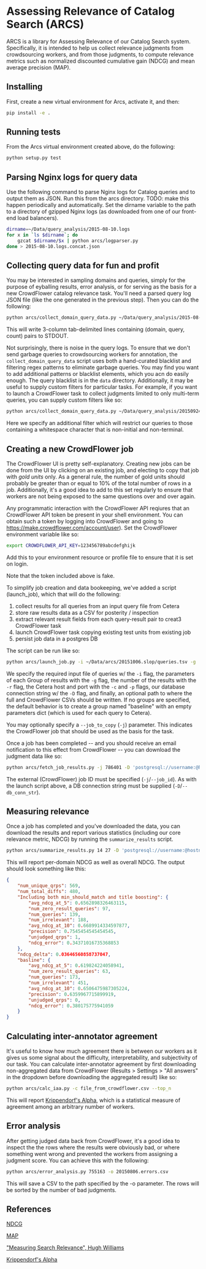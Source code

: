 Assessing Relevance of Catalog Search (ARCS)
============================================

ARCS is a library for Assessing Relevance of our Catalog Search system.
Specifically, it is intended to help us collect relevance judgments from
crowdsourcing workers, and from those judgments, to compute relevance metrics
such as normalized discounted cumulative gain (NDCG) and mean average precision
(MAP).

## Installing

First, create a new virtual environment for Arcs, activate it, and then:

```bash
pip install -e .
```

## Running tests

From the Arcs virtual environment created above, do the following:

```bash
python setup.py test
```

## Parsing Nginx logs for query data

Use the following command to parse Nginx logs for Catalog queries and to output
them as JSON. Run this from the arcs directory. TODO: make this happen
periodically and automatically. Set the dirname variable to the path to a
directory of gzipped Nginx logs (as downloaded from one of our front-end load
balancers).

```sh
dirname=~/Data/query_analysis/2015-08-10.logs
for x in `ls $dirname`; do
    gzcat $dirname/$x | python arcs/logparser.py
done > 2015-08-10.logs.concat.json
```

## Collecting query data for fun and profit

You may be interested in sampling domains and queries, simply for the purpose of
eyballing results, error analysis, or for serving as the basis for a new
CrowdFlower catalog relevance task. You'll need a parsed query log JSON file
(like the one generated in the previous step). Then you can do the following:

```sh
python arcs/collect_domain_query_data.py ~/Data/query_analysis/2015-08-10.logs.concat.json
```

This will write 3-column tab-delimited lines containing (domain, query, count)
pairs to STDOUT.

Not surprisingly, there is noise in the query logs. To ensure that we don't send
garbage queries to crowdsourcing workers for annotation, the
`collect_domain_query_data` script uses both a hand-curated blacklist and
filtering regex patterns to eliminate garbage queries. You may find you want to
add additional patterns or blacklist elements, which you acn do easily
enough. The query blacklist is in the `data` directory. Additionally, it may be
useful to supply custom filters for particular tasks. For example, if you want
to launch a CrowdFlower task to collect judgments limited to only multi-term
queries, you can supply custom filters like so:

```sh
python arcs/collect_domain_query_data.py ~/Data/query_analysis/20150924.logs.concat.json -D 'postgresql://username:@hostname:5432/db_name' -d 10 -q 5 -B data/query_blacklist.txt --query_filter='lambda s: " " in s.strip()' > ~/Data/arcs/20151006.slop/queries.tsv
```

Here we specify an additional filter which will restrict our queries to those
containing a whitespace character that is non-initial and non-terminal.

## Creating a new CrowdFlower job

The CrowdFlower UI is pretty self-explanatory. Creating new jobs can be done
from the UI by clicking on an existing job, and electing to copy that job with
*gold units* only. As a general rule, the number of gold units should probably
be greater than or equal to 10% of the total number of rows in a
job. Additionally, it's a good idea to add to this set regularly to ensure that
workers are not being exposed to the same questions over and over again.

Any programmatic interaction with the CrowdFlower API reqiures that an
CrowdFlower API token be present in your shell environment. You can obtain such
a token by logging into CrowdFlower and going to
https://make.crowdflower.com/account/user). Set the CrowdFlower environment
variable like so:

```bash
export CROWDFLOWER_API_KEY=123456789abcdefghijk       
```

Add this to your environment resource or profile file to ensure that it is set
on login.

Note that the token included above is fake.

To simplify job creation and data bookeeping, we've added a script (launch_job),
which that will do the following:

1. collect results for all queries from an input query file from Cetera
2. store raw results data as a CSV for posterity / inspection
3. extract relevant result fields from each query-result pair to creat3
   CrowdFlower task
4. launch CrowdFlower task copying existing test units from existing job
5. persist job data in a postgres DB

The script can be run like so:

```sh
python arcs/launch_job.py -i ~/Data/arcs/20151006.slop/queries.tsv -g '{"name": "baseline", "description": "Current production system as of 10/6/2015", "params": {}}' -g '{"name": "Enabling slop=5", "description": "Testing the effect of slop=5 on multi-term queries", "params": {"slop": 5}}' -r 10 -c localhost -p 5704 -D 'postgresql://username:@hostname:5432/db_name' -F ~/Data/arcs/20151006.slop/full.csv -C ~/Data/arcs/20151006.slop/crowdflower.csv
```

We specify the required input file of queries w/ the `-i` flag, the parameters
of each Group of results with the `-g` flag, the number of the results with the
`-r` flag, the Cetera host and port with the `-c` and `-p` flags, our database
connection string w/ the `-D` flag, and finally, an optional path to where the
full and CrowdFlower CSVs should be written. If no groups are specified, the
default behavior is to create a group named "baseline" with an empty parameters
dict (which is used for each query to Cetera).

You may optionally specify a `--job_to_copy` (`-j`) parameter. This indicates
the CrowdFlower job that should be used as the basis for the task.

Once a job has been completed -- and you should receive an email notification to
this effect from CrowdFlower -- you can download the judgment data like so:

```sh
python arcs/fetch_job_results.py -j 786401 -D 'postgresql://username:@hostname:5432/db_name'
```

The external (CrowdFlower) job ID must be specified (`-j`/`--job_id`). As with
the launch script above, a DB connection string must be supplied
(`-D`/`--db_conn_str`).

## Measuring relevance

Once a job has completed and you've downloaded the data, you can download the
results and report various statistics (including our core relevance metric,
NDCG) by running the `summarize_results` script.

```sh
python arcs/summarize_results.py 14 27 -D 'postgresql://username:@hostname:5432/db_name'
```

This will report per-domain NDCG as well as overall NDCG. The output should look
something like this:

```json
{
    "num_unique_qrps": 569,
    "num_total_diffs": 480,
    "Including both min_should_match and title boosting": {
        "avg_ndcg_at_5": 0.6562898326463115,
        "num_zero_result_queries": 97,
        "num_queries": 139,
        "num_irrelevant": 188,
        "avg_ndcg_at_10": 0.6689914334597877,
        "precision": 0.7545454545454545,
        "unjudged_qrps": 1,
        "ndcg_error": 0.34371016735368853
    },
    "ndcg_delta": 0.03646560858737047,
    "basline": {
        "avg_ndcg_at_5": 0.619824224058941,
        "num_zero_result_queries": 63,
        "num_queries": 173,
        "num_irrelevant": 451,
        "avg_ndcg_at_10": 0.6506475987305224,
        "precision": 0.6359967715899919,
        "unjudged_qrps": 0,
        "ndcg_error": 0.380175775941059
    }
}
```

## Calculating inter-annotator agreement

It's useful to know how much agreement there is between our workers as it gives
us some signal about the difficulty, interpretability, and subjectivity of our
task. You can calculate inter-annotator agreement by first downloading non-aggregated data
from CrowdFlower (Results > Settings > "All answers" in the dropdown before downloading
the aggregated result) like so:

```bash
python arcs/calc_iaa.py -c file_from_crowdflower.csv --top_n
```

This will report
[Krippendorf's Alpha](https://en.wikipedia.org/wiki/Krippendorff%27s_alpha),
which is a statistical measure of agreement among an arbitrary number of
workers.

## Error analysis

After getting judged data back from CrowdFlower, it's a good idea to inspect the
the rows where the results were obviously bad, or where something went wrong and
prevented the workers from assigning a judgment score. You can achieve this with
the following:

```bash
python arcs/error_analysis.py 755163 -o 20150806.errors.csv
```

This will save a CSV to the path specified by the -o parameter. The rows will be
sorted by the number of bad judgments.

## References

[NDCG](https://en.wikipedia.org/wiki/Discounted_cumulative_gain)

[MAP](https://en.wikipedia.org/wiki/Information_retrieval#Mean_average_precision)

["Measuring Search Relevance", Hugh Williams](http://hughewilliams.com/2014/10/11/measuring-search-relevance/)

[Krippendorf's Alpha](https://en.wikipedia.org/wiki/Krippendorff%27s_alpha)
